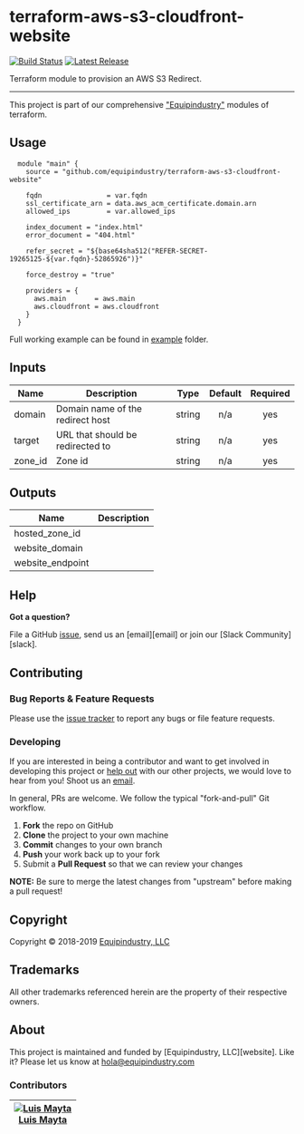 # terraform-aws-s3-cloudfront-website

 [![Build Status](https://travis-ci.org/equipindustry/terraform-aws-s3-cloudfront-website.svg?branch=master)](https://travis-ci.org/equipindustry/terraform-aws-s3-cloudfront-website) [![Latest Release](https://img.shields.io/github/release/equipindustry/terraform-aws-s3-cloudfront-website.svg)](https://travis-ci.org/equipindustry/terraform-aws-s3-cloudfront-website/releases)


Terraform module to provision an AWS S3 Redirect.


---

This project is part of our comprehensive ["Equipindustry"](https://equipindustry.com) modules of terraform.











## Usage

```hcl
  module "main" {
    source = "github.com/equipindustry/terraform-aws-s3-cloudfront-website"

    fqdn                = var.fqdn
    ssl_certificate_arn = data.aws_acm_certificate.domain.arn
    allowed_ips         = var.allowed_ips

    index_document = "index.html"
    error_document = "404.html"

    refer_secret = "${base64sha512("REFER-SECRET-19265125-${var.fqdn}-52865926")}"

    force_destroy = "true"

    providers = {
      aws.main       = aws.main
      aws.cloudfront = aws.cloudfront
    }
  }
```

Full working example can be found in [example](./example) folder.






## Inputs

| Name | Description | Type | Default | Required |
|------|-------------|:----:|:-----:|:-----:|
| domain | Domain name of the redirect host | string | n/a | yes |
| target | URL that should be redirected to | string | n/a | yes |
| zone\_id | Zone id | string | n/a | yes |

## Outputs

| Name | Description |
|------|-------------|
| hosted\_zone\_id |  |
| website\_domain |  |
| website\_endpoint |  |



## Help

**Got a question?**

File a GitHub [issue](https://github.com/equipindustry/terraform-aws-s3-cloudfront-website/issues), send us an [email][email] or join our [Slack Community][slack].

## Contributing

### Bug Reports & Feature Requests

Please use the [issue tracker](https://github.com/equipindustry/terraform-aws-s3-cloudfront-website/issues) to report any bugs or file feature requests.

### Developing

If you are interested in being a contributor and want to get involved in developing this project or [help out](https://github.com/equipindustry) with our other projects, we would love to hear from you! Shoot us an [email](mailto:hola@equipindustry.com).

In general, PRs are welcome. We follow the typical "fork-and-pull" Git workflow.

 1. **Fork** the repo on GitHub
 2. **Clone** the project to your own machine
 3. **Commit** changes to your own branch
 4. **Push** your work back up to your fork
 5. Submit a **Pull Request** so that we can review your changes

**NOTE:** Be sure to merge the latest changes from "upstream" before making a pull request!


## Copyright

Copyright © 2018-2019 [Equipindustry, LLC](https://equipindustry.com)











## Trademarks

All other trademarks referenced herein are the property of their respective owners.

## About

This project is maintained and funded by [Equipindustry, LLC][website]. Like it? Please let us know at <hola@equipindustry.com>


### Contributors

|  [![Luis Mayta][luismayta_avatar]][luismayta_homepage]<br/>[Luis Mayta][luismayta_homepage] |
|---|

  [luismayta_homepage]: https://github.com/luismayta
  [luismayta_avatar]: https://github.com/luismayta.png?size=150
